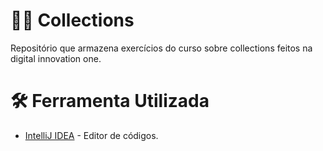 # 👨‍💻 Collections
Repositório que armazena exercícios do curso sobre collections feitos na digital innovation one.

# 🛠 Ferramenta Utilizada
- [IntelliJ IDEA](https://www.jetbrains.com/idea/) - Editor de códigos.

